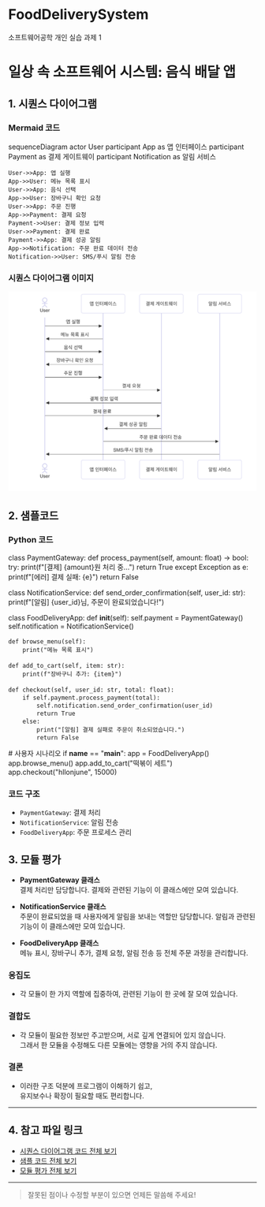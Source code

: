 # FoodDeliverySystem
소프트웨어공학 개인 실습 과제 1

# 일상 속 소프트웨어 시스템: 음식 배달 앱

## 1. 시퀀스 다이어그램

### Mermaid 코드
sequenceDiagram
    actor User
    participant App as 앱 인터페이스
    participant Payment as 결제 게이트웨이
    participant Notification as 알림 서비스

    User->>App: 앱 실행
    App->>User: 메뉴 목록 표시
    User->>App: 음식 선택
    App->>User: 장바구니 확인 요청
    User->>App: 주문 진행
    App->>Payment: 결제 요청
    Payment->>User: 결제 정보 입력
    User->>Payment: 결제 완료
    Payment->>App: 결제 성공 알림
    App->>Notification: 주문 완료 데이터 전송
    Notification->>User: SMS/푸시 알림 전송

### 시퀀스 다이어그램 이미지  
![시퀀스 다이어그램](sequence_diagram.png)

## 2. 샘플코드

### Python 코드
class PaymentGateway:
    def process_payment(self, amount: float) -> bool:
        try:
            print(f"[결제] {amount}원 처리 중...")
            return True
        except Exception as e:
            print(f"[에러] 결제 실패: {e}")
            return False

class NotificationService:
    def send_order_confirmation(self, user_id: str):
        print(f"[알림] {user_id}님, 주문이 완료되었습니다!")

class FoodDeliveryApp:
    def __init__(self):
        self.payment = PaymentGateway()
        self.notification = NotificationService()

    def browse_menu(self):
        print("메뉴 목록 표시")

    def add_to_cart(self, item: str):
        print(f"장바구니 추가: {item}")

    def checkout(self, user_id: str, total: float):
        if self.payment.process_payment(total):
            self.notification.send_order_confirmation(user_id)
            return True
        else:
            print("[알림] 결제 실패로 주문이 취소되었습니다.")
            return False

\# 사용자 시나리오
if __name__ == "__main__":
    app = FoodDeliveryApp()
    app.browse_menu()
    app.add_to_cart("떡볶이 세트")
    app.checkout("hllonjune", 15000)

### 코드 구조
- `PaymentGateway`: 결제 처리
- `NotificationService`: 알림 전송
- `FoodDeliveryApp`: 주문 프로세스 관리

## 3. 모듈 평가

- **PaymentGateway 클래스**  
  결제 처리만 담당합니다. 결제와 관련된 기능이 이 클래스에만 모여 있습니다.

- **NotificationService 클래스**  
  주문이 완료되었을 때 사용자에게 알림을 보내는 역할만 담당합니다. 알림과 관련된 기능이 이 클래스에만 모여 있습니다.

- **FoodDeliveryApp 클래스**  
  메뉴 표시, 장바구니 추가, 결제 요청, 알림 전송 등 전체 주문 과정을 관리합니다.

### 응집도
- 각 모듈이 한 가지 역할에 집중하여, 관련된 기능이 한 곳에 잘 모여 있습니다.

### 결합도
- 각 모듈이 필요한 정보만 주고받으며, 서로 깊게 연결되어 있지 않습니다.  
  그래서 한 모듈을 수정해도 다른 모듈에는 영향을 거의 주지 않습니다.

### 결론
- 이러한 구조 덕분에 프로그램이 이해하기 쉽고,  
  유지보수나 확장이 필요할 때도 편리합니다.

---

## 4. 참고 파일 링크

- [시퀀스 다이어그램 코드 전체 보기](./sequence_diagram.md)
- [샘플 코드 전체 보기](./food_delivery_app.py)
- [모듈 평가 전체 보기](./module_evaluation.md)

---

> 잘못된 점이나 수정할 부분이 있으면 언제든 말씀해 주세요!
